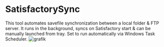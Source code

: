 # SatisfactorySync
This tool automates savefile synchronization between a local folder &amp; FTP server. It runs in the background, syncs on Satisfactory start &amp; can be manually launched from tray. Set to run automatically via Windows Task Scheduler.
![grafik](https://user-images.githubusercontent.com/49371920/235236266-cb68e072-52a1-4de6-bba5-a0e3d554c3c0.png)
